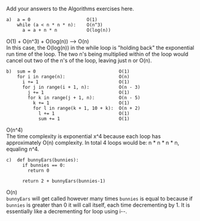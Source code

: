 Add your answers to the Algorithms exercises here.

```
a)  a = 0                     O(1)
    while (a < n * n * n):    O(n^3) 
      a = a + n * n           O(log(n))
```

O(1) + O(n^3) + O(log(n)) --> O(n)
<br>
In this case, the O(log(n)) in the while loop is "holding back" the exponential run time of the loop. The two n's being multiplied within of the loop would cancel out two of the n's of the loop, leaving just n or O(n).

```
b)  sum = 0                               O(1)
    for i in range(n):                    O(n)
      i += 1                              O(1) 
      for j in range(i + 1, n):           O(n - 3)
        j += 1                            O(1)
        for k in range(j + 1, n):         O(n - 5)
          k += 1                          O(1)
          for l in range(k + 1, 10 + k):  O(n + 2)
            l += 1                        O(1)
            sum += 1                      O(1)
```
O(n^4)
<br>
The time complexity is exponential x^4 because each loop has approximately O(n) complexity. In total 4 loops would be: n * n * n * n, equaling n^4.

```
c)  def bunnyEars(bunnies):
      if bunnies == 0:
        return 0

      return 2 + bunnyEars(bunnies-1)
```

O(n)
<br>
`bunnyEars` will get called however many times `bunnies` is equal to because if `bunnies` is greater than 0 it will call itself, each time decrementing by 1. It is essentially like a decrementing for loop using i--.
